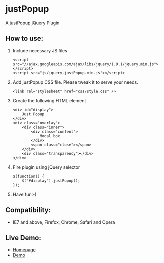 justPopup
===========
A justPopup jQuery Plugin

How to use:
-------------------------

1. Include necessary JS files

	```
	<script src="//ajax.googleapis.com/ajax/libs/jquery/1.9.1/jquery.min.js"></script>
	<script src="js/jquery.justPopup.min.js"></script>
  	```

2. Add justPopup CSS file. Please tweak it to serve your needs.

	```
	<link rel="stylesheet" href="css/style.css" />
	```

3. Create the following HTML element

	```
	<div id="display">
		Just Popup
	</div>
	<div class="overlay">
		<div class="inner">
			<div class="content">
				Modal box
			</div>
			<span class="close"></span>
		</div>
		<div class="transparency"></div>
	</div>
	```

4. Fire plugin using jQuery selector

	```
	$(function() {
		$("#display").justPopup();
	});
	```

6. Have fun:-)


Compatibility:
-------------------------

* IE7 and above, Firefox, Chrome, Safari and Opera
	
Live Demo:
-------------------------

* [Homepage](http://www.geniuscarrier.com)
* [Demo](http://www.geniuscarrier.com/demo/justPopup/justPopup.html)
